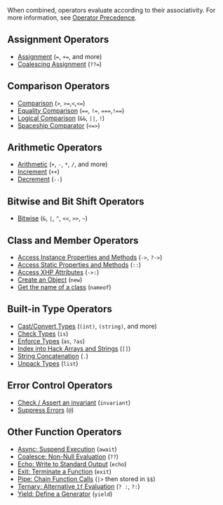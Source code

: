 When combined, operators evaluate according to their associativity. For more information, see [Operator Precedence](/hack/expressions-and-operators/operator-precedence).

## Assignment Operators
* [Assignment](/hack/expressions-and-operators/assignment) (`=`, `+=`, and more)
* [Coalescing Assignment](/hack/expressions-and-operators/coalesce#coalescing-assignment-operator) (`??=`)

## Comparison Operators
* [Comparison](/hack/expressions-and-operators/comparisons) (`>`, `>=`,`<`,`<=`)
* [Equality Comparison](/hack/expressions-and-operators/equality) (`==`, `!=`, `===`,`!==`)
* [Logical Comparison](/hack/expressions-and-operators/logical-operators) (`&&`, `||`, `!`)
* [Spaceship Comparator](/hack/expressions-and-operators/comparisons#the-spaceship-operator) (`<=>`)

## Arithmetic Operators
* [Arithmetic](/hack/expressions-and-operators/arithmetic) (`+`, `-`, `*`, `/`, and more)
* [Increment](/hack/expressions-and-operators/incrementing-and-decrementing) (`++`)
* [Decrement](/hack/expressions-and-operators/incrementing-and-decrementing) (`--`)

## Bitwise and Bit Shift Operators
* [Bitwise](/hack/expressions-and-operators/bitwise-operators) (`&`, `|`, `^`, `<<`, `>>`, `~`)

## Class and Member Operators
* [Access Instance Properties and Methods](/hack/expressions-and-operators/member-selection) (`->`, `?->`)
* [Access Static Properties and Methods](/hack/expressions-and-operators/scope-resolution) (`::`)
* [Access XHP Attributes](/hack/expressions-and-operators/XHP-attribute-selection) (`->:`)
* [Create an Object](/hack/expressions-and-operators/new) (`new`)
* [Get the name of a class](/hack/expressions-and-operators/nameof) (`nameof`)

## Built-in Type Operators
* [Cast/Convert Types](/hack/expressions-and-operators/casting) (`(int)`, `(string)`, and more)
* [Check Types](/hack/expressions-and-operators/type-assertions#checking-types-with-is) (`is`)
* [Enforce Types](/hack/expressions-and-operators/type-assertions#enforcing-types-with-as-and-as) (`as`, `?as`)
* [Index into Hack Arrays and Strings](/hack/expressions-and-operators/subscript) (`[]`)
* [String Concatenation](/hack/expressions-and-operators/string-concatenation) (`.`)
* [Unpack Types](/hack/expressions-and-operators/list) (`list`)

## Error Control Operators
* [Check / Assert an invariant](/hack/expressions-and-operators/invariant) (`invariant`)
* [Suppress Errors](/hack/expressions-and-operators/error-control) (`@`)

## Other Function Operators
* [Async: Suspend Execution](/hack/expressions-and-operators/await) (`await`)
* [Coalesce: Non-Null Evaluation](/hack/expressions-and-operators/coalesce) (`??`)
* [Echo: Write to Standard Output](/hack/expressions-and-operators/echo) (`echo`)
* [Exit: Terminate a Function](/hack/expressions-and-operators/exit) (`exit`)
* [Pipe: Chain Function Calls](/hack/expressions-and-operators/pipe) (`|>` then stored in `$$`)
* [Ternary: Alternative `If` Evaluation](/hack/expressions-and-operators/ternary) (`? :`, `?:`)
* [Yield: Define a Generator](/hack/expressions-and-operators/yield) (`yield`)
